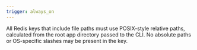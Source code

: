 ```yaml
---
trigger: always_on
---
```


All Redis keys that include file paths must use POSIX-style relative paths, calculated from the root app directory passed to the CLI. No absolute paths or OS-specific slashes may be present in the key.
